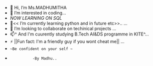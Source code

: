 - 👋 Hi, I’m Ms.MADHUMITHA
- 👀 I’m interested in  coding...
- _NOW LEARNING ON SQL_
- 🌱<< I’m currently learning python and in future etc>>.. ...
- 💞️ I’m looking to collaborate on techinical projects ...
- 📫^ And I'm cuurently studying B.Tech AI&DS programme in KITE^...
- ⚡ ||Fun fact: I'm a friendly guy if you wont cheat me|| ...
- `~Be confident on your self ~`
-               -By Madhu..
  
                

<!---
madhumitha2127/madhumitha2127 is a ✨ special ✨ repository because its `README.md` (this file) appears on your GitHub profile.
You can click the Preview link to take a look at your changes.
--->
